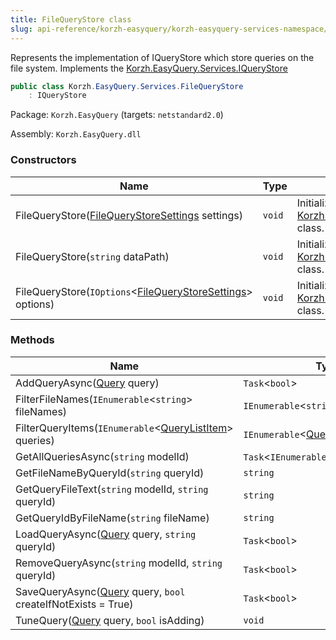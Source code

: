 ```yaml
---
title: FileQueryStore class
slug: api-reference/korzh-easyquery/korzh-easyquery-services-namespace/filequerystore-class
---
```

Represents the implementation of IQueryStore which store queries on the file system.  Implements the [Korzh.EasyQuery.Services.IQueryStore](api-reference/korzh-easyquery/korzh-easyquery-services-namespace/iquerystore-interface)
```csharp
public class Korzh.EasyQuery.Services.FileQueryStore
    : IQueryStore

```
Package: `Korzh.EasyQuery` (targets: `netstandard2.0`)

Assembly: `Korzh.EasyQuery.dll`

### Constructors

| Name | Type | Description | 
| --- | --- | --- | 
| FileQueryStore([FileQueryStoreSettings](api-reference/korzh-easyquery/korzh-easyquery-services-namespace/filequerystoresettings-class) settings) | `void` | Initializes a new instance of the [Korzh.EasyQuery.Services.FileQueryStore](api-reference/korzh-easyquery/korzh-easyquery-services-namespace/filequerystore-class) class. | 
| FileQueryStore(`string` dataPath) | `void` | Initializes a new instance of the [Korzh.EasyQuery.Services.FileQueryStore](api-reference/korzh-easyquery/korzh-easyquery-services-namespace/filequerystore-class) class. | 
| FileQueryStore(`IOptions`&lt;[FileQueryStoreSettings](api-reference/korzh-easyquery/korzh-easyquery-services-namespace/filequerystoresettings-class)&gt; options) | `void` | Initializes a new instance of the [Korzh.EasyQuery.Services.FileQueryStore](api-reference/korzh-easyquery/korzh-easyquery-services-namespace/filequerystore-class) class. | 


### Methods

| Name | Type | Description | 
| --- | --- | --- | 
| AddQueryAsync([Query](api-reference/korzh-easyquery/korzh-easyquery-namespace/query-class) query) | `Task`&lt;`bool`&gt; | Adds a new query to the storage. | 
| FilterFileNames(`IEnumerable`&lt;`string`&gt; fileNames) | `IEnumerable`&lt;`string`&gt; | Filters files on [Korzh.EasyQuery.Services.FileQueryStore.GetAllQueriesAsync(System.String)](api-reference/korzh-easyquery/korzh-easyquery-services-namespace/filequerystore-class) | 
| FilterQueryItems(`IEnumerable`&lt;[QueryListItem](api-reference/korzh-easyquery/korzh-easyquery-services-namespace/querylistitem-class)&gt; queries) | `IEnumerable`&lt;[QueryListItem](api-reference/korzh-easyquery/korzh-easyquery-services-namespace/querylistitem-class)&gt; | Filters queries on [Korzh.EasyQuery.Services.FileQueryStore.GetAllQueriesAsync(System.String)](api-reference/korzh-easyquery/korzh-easyquery-services-namespace/filequerystore-class) | 
| GetAllQueriesAsync(`string` modelId) | `Task`&lt;`IEnumerable`&lt;[QueryListItem](api-reference/korzh-easyquery/korzh-easyquery-services-namespace/querylistitem-class)&gt;&gt; | Returns the list of all queries for specified model. | 
| GetFileNameByQueryId(`string` queryId) | `string` | Gets the file name by queryId | 
| GetQueryFileText(`string` modelId, `string` queryId) | `string` | Read the content of the query file and returns it as a string. | 
| GetQueryIdByFileName(`string` fileName) | `string` | Gets queryId by file name. | 
| LoadQueryAsync([Query](api-reference/korzh-easyquery/korzh-easyquery-namespace/query-class) query, `string` queryId) | `Task`&lt;`bool`&gt; | Loads the query's content from the storage | 
| RemoveQueryAsync(`string` modelId, `string` queryId) | `Task`&lt;`bool`&gt; | Removes from the storage the query specified by model ID and query ID. | 
| SaveQueryAsync([Query](api-reference/korzh-easyquery/korzh-easyquery-namespace/query-class) query, `bool` createIfNotExists = True) | `Task`&lt;`bool`&gt; | Saves the query to the storage. | 
| TuneQuery([Query](api-reference/korzh-easyquery/korzh-easyquery-namespace/query-class) query, `bool` isAdding) | `void` | Tunes query before adding or saving |